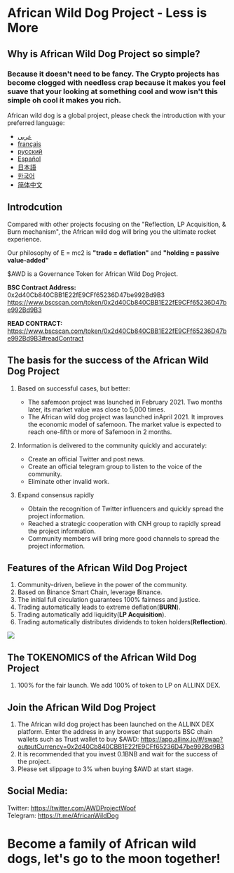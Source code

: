 # African Wild Dog Project - Less is More

## Why is African Wild Dog Project so simple?
### Because it doesn't need to be fancy. The Crypto projects has become clogged with needless crap because it makes you feel suave that your looking at something cool and wow isn't this simple oh cool it makes you rich.

African wild dog is a global project, please check the introduction with your preferred language:   
* [عربى ](https://github.com/AfricanWildDog/AfricanWildDog/wiki/%D9%85%D8%B4%D8%B1%D9%88%D8%B9-%D8%A7%D9%84%D9%83%D9%84%D8%A7%D8%A8-%D8%A7%D9%84%D8%A8%D8%B1%D9%8A%D8%A9-%D8%A7%D9%84%D8%A3%D9%81%D8%B1%D9%8A%D9%82%D9%8A%D8%A9---%D8%A7%D9%84%D8%A3%D9%82%D9%84-%D9%87%D9%88-%D8%A3%D9%83%D8%AB%D8%B1)
* [français](https://github.com/AfricanWildDog/AfricanWildDog/wiki/African-Wild-Dog-Project---Moins-c'est-plus)
* [русский](https://github.com/AfricanWildDog/AfricanWildDog/wiki/%D0%9F%D1%80%D0%BE%D0%B5%D0%BA%D1%82-%22%D0%90%D1%84%D1%80%D0%B8%D0%BA%D0%B0%D0%BD%D1%81%D0%BA%D0%B0%D1%8F-%D0%B4%D0%B8%D0%BA%D0%B0%D1%8F-%D1%81%D0%BE%D0%B1%D0%B0%D0%BA%D0%B0%22---%D0%BC%D0%B5%D0%BD%D1%8C%D1%88%D0%B5-%D0%B7%D0%BD%D0%B0%D1%87%D0%B8%D1%82-%D0%B1%D0%BE%D0%BB%D1%8C%D1%88%D0%B5)
* [Español](https://github.com/AfricanWildDog/AfricanWildDog/wiki/Proyecto-de-perros-salvajes-africanos:-menos-es-m%C3%A1s)
* [日本語](https://github.com/AfricanWildDog/AfricanWildDog/wiki/%E3%83%AA%E3%82%AB%E3%82%AA%E3%83%B3%E3%83%97%E3%83%AD%E3%82%B8%E3%82%A7%E3%82%AF%E3%83%88-%E5%B0%91%E3%81%AA%E3%81%84%E3%81%BB%E3%81%A9%E5%A4%9A%E3%81%84)
* [한국어](https://github.com/AfricanWildDog/AfricanWildDog/wiki/%EC%95%84%ED%94%84%EB%A6%AC%EC%B9%B4-%EC%95%BC%EC%83%9D-%EA%B2%AC-%ED%94%84%EB%A1%9C%EC%A0%9D%ED%8A%B8-%EC%A0%81%EC%9D%84%EC%88%98%EB%A1%9D-%EC%A2%8B%EB%8B%A4)
* [简体中文](https://github.com/AfricanWildDog/AfricanWildDog/wiki/%E9%9D%9E%E6%B4%B2%E9%87%8E%E7%8B%97%E9%A1%B9%E7%9B%AE---%E5%B0%91%E5%8D%B3%E6%98%AF%E5%A4%9A%EF%BC%88Less-is-More%EF%BC%89)


## Introdcution

Compared with other projects focusing on the "Reflection, LP Acquisition, & Burn mechanism", the African wild dog will bring you the ultimate rocket experience.  

Our philosophy of E = mc2 is **"trade = deflation"** and **"holding = passive value-added"**

$AWD is a Governance Token for African Wild Dog Project.  

**BSC Contract Address:** 0x2d40Cb840CBB1E22fE9CFf65236D47be992Bd9B3 https://www.bscscan.com/token/0x2d40Cb840CBB1E22fE9CFf65236D47be992Bd9B3   

**READ CONTRACT:** https://www.bscscan.com/token/0x2d40Cb840CBB1E22fE9CFf65236D47be992Bd9B3#readContract   


## The basis for the success of the African Wild Dog Project

1. Based on successful cases, but better:
    * The safemoon project was launched in February 2021. Two months later, its market value was close to 5,000 times.
    * The African wild dog project was launched inApril 2021. It improves the economic model of safemoon. The market value is expected to reach one-fifth or more of Safemoon in 2 months.

2. Information is delivered to the community quickly and accurately:
    * Create an official Twitter and post news.
    * Create an official telegram group to listen to the voice of the community.
    * Eliminate other invalid work. 

3. Expand consensus rapidly
    * Obtain the recognition of Twitter influencers and quickly spread the project information.
    * Reached a strategic cooperation with CNH group to rapidly spread the  project information.
    * Community members will bring more good channels to spread the  project information.  

## Features of the African Wild Dog Project

1. Community-driven, believe in the power of the community.  
2. Based on Binance Smart Chain, leverage Binance.  
3. The initial full circulation guarantees 100% fairness and justice.  
4. Trading automatically leads to extreme deflation(**BURN**).   
5. Trading automatically add liquidity(**LP Acquisition**).  
6. Trading automatically distributes dividends to token holders(**Reflection**).  

![](https://cdn.discordapp.com/attachments/815933297846779914/835075250571968532/M19872_so4uekOCCRfIvijksMFlGIMrVMBIu5XedvJMzZ6hNUE5493XUZcv2.jpg)

## The TOKENOMICS of the African Wild Dog Project

1.	100% for the fair launch. We add 100% of token to LP on ALLINX DEX.

## Join the African Wild Dog Project

1. The African wild dog project has been launched on the ALLINX DEX platform. Enter the address in any browser that supports BSC chain wallets such as Trust wallet to buy $AWD: https://app.allinx.io/#/swap?outputCurrency=0x2d40Cb840CBB1E22fE9CFf65236D47be992Bd9B3
2. It is recommended that you invest 0.1BNB and wait for the success of the project.
3. Please set slippage to 3% when buying $AWD at start stage.

## Social Media:
Twitter: https://twitter.com/AWDProjectWoof  
Telegram: https://t.me/AfricanWildDog  



# Become a family of African wild dogs, let's go to the moon together!


